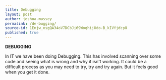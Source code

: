 ```yaml
---
title: Debugging
layout: post
author: joshua.massey
permalink: /de-bugging/
source-id: 1Enjw_osgQA34oV7DCbJi69WoqhijUdo-B_kIVYjdcp8
published: true
---
```

**DEBUGGING**

In IT we have been doing Debugging. This has involved scanning over some code and seeing what is wrong and why it isn't working. It  could be a difficult process as you may need to try, try and try again. But it feels good when you get it done.

